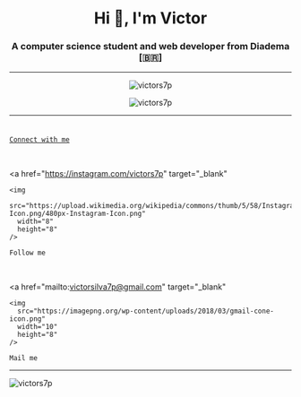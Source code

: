 <h1 align="center">
  Hi 👋, I'm Victor
</h1>

<h3 align="center">
  A computer science student and web developer from Diadema [🇧🇷]
</h3>

<hr/>

<p align="center">
  <img
    src="https://github-readme-stats.vercel.app/api/top-langs?username=victors7p&show_icons=true&theme=radical&locale=en&layout=compact" alt="victors7p"
  />
</p>

<p align="center">
  <img
    src="https://github-readme-stats.vercel.app/api?username=victors7p&show_icons=true&theme=radical&locale=en"
    alt="victors7p"
  />
</p>

<hr/>

<p align="left">
  <a
    href="https://linkedin.com/in/victor-silva-costa"
    target="_blank"
  >
    <img
      src="https://cdn-icons-png.flaticon.com/512/174/174857.png"
      width="8"
      height="8"
    />

    Connect with me
  </a>

  <br/>

  <a
    href="https://instagram.com/victors7p"
    target="_blank"
  >
    <img
      src="https://upload.wikimedia.org/wikipedia/commons/thumb/5/58/Instagram-Icon.png/480px-Instagram-Icon.png"
      width="8"
      height="8"
    />
    
    Follow me
  </a>

  <br/>

  <a
    href="mailto:victorsilva7p@gmail.com"
    target="_blank"
  >
    <img
      src="https://imagepng.org/wp-content/uploads/2018/03/gmail-cone-icon.png"
      width="10"
      height="8"
    />

    Mail me
  </a>
</p>

<hr/>

<p align="left">
  <img
    src="https://komarev.com/ghpvc/?username=victors7p&label=views&color=5ea743&style=flat"
    alt="victors7p"
  />
</p>

